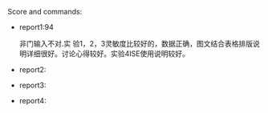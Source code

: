 Score and commands:

* report1:94
  
  非门输入不对.实 验1，2，3灵敏度比较好的，数据正确，图文结合表格排版说明详细很好。讨论心得较好。实验4ISE使用说明较好。
* report2:
* report3:
* report4:
